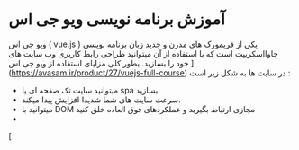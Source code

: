 
# آموزش برنامه نویسی ویو جی اس 
ویو جی اس ( vue.js ) یکی از فریمورک های مدرن و جدید زبان برنامه نویسی جاوااسکریپت است که با استفاده از آن میتوانید طراحی رابط کاربری وب سایت های خود را بسازید. 
بطور کلی مزایای استفاده از  ویو جی اس ](https://avasam.ir/product/27/vuejs-full-course) در سایت ها به شکل زیر است :‌

- میتوانید سایت تک صفحه ای یا spa بسازید.
- سرعت سایت های شما شدیدا افزایش پیدا میکند.
- میتوانید با DOM مجازی ارتباط بگیرید و عملکردهای فوق العاده خلق کنید
- 
 
[
